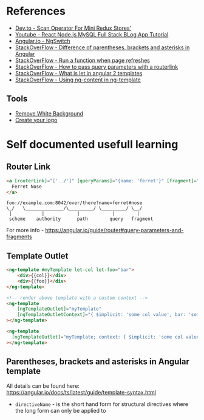 # References

* [Dev.to - Scan Operator For Mini Redux Stores'](https://dev.to/fallenstedt/scan-operator-for-mini-redux-stores-41m9)
* [Youtube - React Node.js MySQL Full Stack BLog App Tutorial](https://www.youtube.com/watch?v=0aPLk2e2Z3g&ab_channel=LamaDev)
* [Angular.io - NgSwitch](https://angular.io/api/common/NgSwitch)
* [StackOverFlow - Difference of parentheses, brackets and asterisks in Angular](https://stackoverflow.com/questions/35944749/what-is-the-difference-between-parentheses-brackets-and-asterisks-in-angular2)
* [StackOverFlow - Run a function when page refreshes](https://stackoverflow.com/questions/63344293/how-to-run-a-function-when-a-page-refreshes-in-angular10-typescript)
* [StackOverFlow - How to pass query parameters with a routerlink](https://stackoverflow.com/questions/37880876/how-to-pass-query-parameters-with-a-routerlink)
* [StackOverFlow - What is let in angular 2 templates](https://stackoverflow.com/questions/42978082/what-is-let-in-angular-2-templates)
* [StackOverFlow - Using ng-content in ng-template](https://stackoverflow.com/questions/51948301/using-ng-content-in-ng-template)

## Tools

* [Remove White Background](https://remove-white-background.imageonline.co/)
* [Create your logo](https://app.logo.com/dashboards://app.logo.com/dashboard)

# Self documented usefull learning

## Router Link

```html
<a [routerLink]="['../']" [queryParams]="{name: 'ferret'}" [fragment]="nose">
  Ferret Nose
</a>
```

```
foo://example.com:8042/over/there?name=ferret#nose
\_/   \______________/\_________/ \_________/ \__/
 |           |            |            |        |
 scheme    authority      path        query   fragment
```

For more info - https://angular.io/guide/router#query-parameters-and-fragments

## Template Outlet

```html
<ng-template #myTemplate let-col let-foo="bar">
	<div>{{col}}</div>
	<div>{{foo}}</div>
</ng-template>

<!-- render above template with a custom context -->
<ng-template
	[ngTemplateOutlet]="myTemplate"
	[ngTemplateOutletContext]="{ $implicit: 'some col value', bar: 'some bar value' }"
></ng-template>

<ng-template
  [ngTemplateOutlet]="myTemplate; context: { $implicit: 'some col value', bar: 'some bar value' }"
></ng-template>
```

## Parentheses, brackets and asterisks in Angular template

All details can be found here: https://angular.io/docs/ts/latest/guide/template-syntax.html

* `directiveName` - is the short hand form for structural directives where the long form can only be applied to <template> tags. The short form implicitely wraps the element where it's applied in a <template>.
* `[prop]="value"` is for object binding to properties (@Input() of an Angular component or directive or a property of a DOM element).
There are special forms:
  * `[class.className]` binds to a css class to enable/disable it
  * `[style.styleName]` binds to a style property
  * `[style.styleName.px]` binds to a style property with a preset unit
  * `[attr.attrName]` binds a value to an attribute (visible in the DOM, while properties are not visible)
  * `[role.roleName]` binds to the ARIA role attribute (not yet available)
* `prop="{{value}}"` binds a value to a property. The value is stringified (aka interpolation)
* `(event)="expr"` binds an event handler to an @Output() or DOM event
* `#var` or `#var` has different functions depending on the context
  * --In an `\*ngFor="#x in y;#i=index"` scope variables for the iteration are created--
		(In beta.17 this is changed to `\*ngFor="let x in y; let i=index"`)
  * On a DOM element `\<div #mydiv\>` a reference to the element
  * On an Angular component a reference to the component

 * On an element that is an Angular component or has an Angular directive where `exportAs:"ngForm"` is defined, `#myVar="ngForm"` creates a reference to this component or directive.

## Angular OnPush Change Detection and Component Design - Avoid Common Pitfalls

- Default Change Detection and Object Mutability: check for each event if are changes in template expressions 
- OnPush Change Detection and Direct Object Mutability: change are made when properties values are changed (immutable value and references) or events are called
- 
- 


